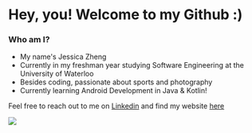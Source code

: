 
<!--
**jessica3710/jessica3710** is a ✨ _special_ ✨ repository because its `README.md` (this file) appears on your GitHub profile.
### Hi there 👋

Here are some ideas to get you started:

- 🔭 I’m currently working on ...
- 🌱 I’m currently learning ...
- 👯 I’m looking to collaborate on ...
- 🤔 I’m looking for help with ...
- 💬 Ask me about ...
- 📫 How to reach me: ...
- 😄 Pronouns: ...
- ⚡ Fun fact: ...
-->
# Hey, you! Welcome to my Github :)

### Who am I?
- My name's Jessica Zheng 
- Currently in my freshman year studying Software Engineering at the University of Waterloo
- Besides coding, passionate about sports and photography
- Currently learning Android Development in Java & Kotlin! 
<!-- tools, languages, frameworks -->

Feel free to reach out to me on [Linkedin](https://www.linkedin.com/in/jessica3710/) and find my website [here](https://jessicazheng.com)


![](https://komarev.com/ghpvc/?username=jessica3710&color=orange)
